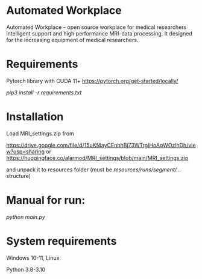 # Automated Workplace
Automated Workplace – open source workplace for medical researchers intelligent support and high performance MRI-data processing. It designed for the increasing equipment of medical researchers.

# Requirements
Pytorch library with CUDA 11+ https://pytorch.org/get-started/locally/

_pip3 install -r requirements.txt_

# Installation
Load MRI_settings.zip from

https://drive.google.com/file/d/15uKf4ayCEnhhBj73WTrgIHoAqWOzlhDh/view?usp=sharing
or
https://huggingface.co/alarmod/MRI_settings/blob/main/MRI_settings.zip

and unpack it to resources folder (must be _resources/runs/segment/..._ structure)

# Manual for run: 
_python main.py_

# System requirements
Windows 10-11, Linux

Python 3.8-3.10
